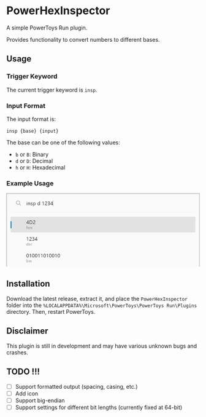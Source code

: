 # PowerHexInspector

A simple PowerToys Run plugin.

Provides functionality to convert numbers to different bases.

## Usage

### Trigger Keyword

The current trigger keyword is `insp`.

### Input Format

The input format is:

    insp {base} {input}

The base can be one of the following values:

- `b` or `B`: Binary
- `d` or `D`: Decimal
- `h` or `H`: Hexadecimal

### Example Usage

![Example](./Images/examples/ep1.png)

## Installation
Download the latest release, extract it, and place the `PowerHexInspector` folder into the `%LOCALAPPDATA%\Microsoft\PowerToys\PowerToys Run\Plugins` directory. Then, restart PowerToys.

## Disclaimer
This plugin is still in development and may have various unknown bugs and crashes.

## TODO !!!
- [ ] Support formatted output (spacing, casing, etc.)
- [ ] Add icon
- [ ] Support big-endian
- [ ] Support settings for different bit lengths (currently fixed at 64-bit)
